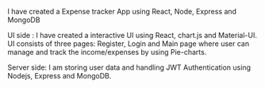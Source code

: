 I have created a Expense tracker App using React, Node, Express and MongoDB

UI side : I have created a interactive UI using React, chart.js and Material-UI. UI consists of three pages: Register, Login and Main page where user can manage and track the income/expenses by using Pie-charts.

Server side:  I am storing user data and handling JWT Authentication using Nodejs, Express and MongoDB.
